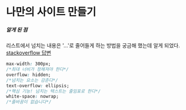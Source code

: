 # 나만의 사이트 만들기

##### 알게 된 점

리스트에서 넘치는 내용은 '...'로 줄어들게 하는 방법을 궁금해 했는데 알게 되었다. [stackoverflow 답변](https://stackoverflow.com/questions/17779293/css-text-overflow-ellipsis-not-working)
<br>
```css
max-width: 300px;
/*최대 너비가 정해져야 한다*/
overflow: hidden;
/*넘치는 요소는 감춘다*/
text-overflow: ellipsis;
/*핵심 기능! 넘치는 텍스트는 줄임표로 한다*/
white-space: nowrap;
/*줄바꿈이 없습니다*/
```
